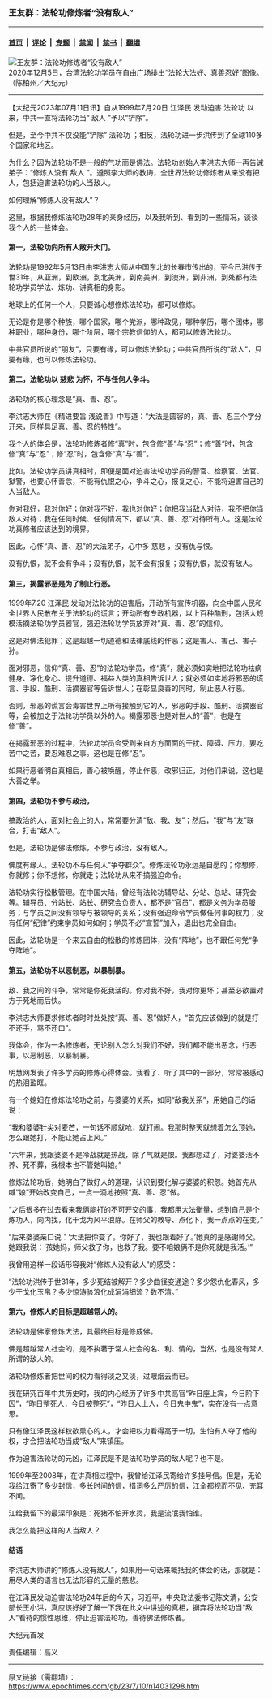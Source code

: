 ### 王友群：法轮功修炼者“没有敌人”

---

#### [首页](../../../..?n14031298) &nbsp;|&nbsp; [评论](../../../../../epoch-comment?n14031298) &nbsp;|&nbsp; [专题](../../../../../epoch-special?n14031298) &nbsp;|&nbsp; [禁闻](../../../../../epoch-news?n14031298) &nbsp;|&nbsp; [禁书](../../../../../books?n14031298) &nbsp;|&nbsp; [翻墙](https://github.com/gfw-breaker/nogfw/blob/master/README.md?n14031298)


<div><img alt="王友群：法轮功修炼者“没有敌人”" class="attachment-djy_600_400 size-djy_600_400 wp-post-image" src="https://i.epochtimes.com/assets/uploads/2023/07/id14031299-2012050340382384-600x400.jpg"/>
<div class="caption">
 2020年12月5日，台湾法轮功学员在自由广场排出“法轮大法好、真善忍好”图像。（陈柏州／大纪元）
</div></div><hr/><div class="post_content" id="artbody" itemprop="articleBody">
 <!-- article content begin -->
 <p>
  【大纪元2023年07月11日讯】自从1999年7月20日
  <ok href="https://www.epochtimes.com/gb/tag/%E6%B1%9F%E6%B3%BD%E6%B0%91.html">
   江泽民
  </ok>
  发动迫害
  <ok href="https://www.epochtimes.com/gb/tag/%E6%B3%95%E8%BD%AE%E5%8A%9F.html">
   法轮功
  </ok>
  以来，中共一直将法轮功当“
  <ok href="https://www.epochtimes.com/gb/tag/%E6%95%8C%E4%BA%BA.html">
   敌人
  </ok>
  ”予以“铲除”。
 </p>
 <p style="font-weight: 400;">
  但是，至今中共不仅没能“铲除”
  <ok href="https://www.epochtimes.com/gb/tag/%E6%B3%95%E8%BD%AE%E5%8A%9F.html">
   法轮功
  </ok>
  ；相反，法轮功进一步洪传到了全球110多个国家和地区。
 </p>
 <p style="font-weight: 400;">
  为什么？因为法轮功不是一般的气功而是佛法。法轮功创始人李洪志大师一再告诫弟子：“修炼人没有
  <ok href="https://www.epochtimes.com/gb/tag/%E6%95%8C%E4%BA%BA.html">
   敌人
  </ok>
  ”。遵照李大师的教诲，全世界法轮功修炼者从来没有把人，包括迫害法轮功的人当敌人。
 </p>
 <p style="font-weight: 400;">
  如何理解“修炼人没有敌人”？
 </p>
 <p style="font-weight: 400;">
  这里，根据我修炼法轮功28年的亲身经历，以及我听到、看到的一些情况，谈谈我个人的一些体会。
 </p>
 <h4 style="font-weight: 400;">
  <strong>
   第一，法轮功向所有人敞开大门。
  </strong>
 </h4>
 <p style="font-weight: 400;">
  法轮功是1992年5月13日由李洪志大师从中国东北的长春市传出的，至今已洪传于世31年，从亚洲，到欧洲，到北美洲，到南美洲，到澳洲，到非洲，到处都有法轮功学员学法、炼功、讲真相的身影。
 </p>
 <p style="font-weight: 400;">
  地球上的任何一个人，只要诚心想修炼法轮功，都可以修炼。
 </p>
 <p style="font-weight: 400;">
  无论是你是哪个种族，哪个国家，哪个党派，哪种政见，哪种学历，哪个团体，哪种职业，哪种身份，哪个阶层，哪个宗教信仰的人，都可以修炼法轮功。
 </p>
 <p style="font-weight: 400;">
  中共官员所说的“朋友”，只要有缘，可以修炼法轮功；中共官员所说的“敌人”，只要有缘，也可以修炼法轮功。
 </p>
 <h4 style="font-weight: 400;">
  <strong>
   第二，法轮功以
   <ok href="https://www.epochtimes.com/gb/tag/%E6%85%88%E6%82%B2.html">
    慈悲
   </ok>
   为怀，不与任何人争斗。
  </strong>
 </h4>
 <p style="font-weight: 400;">
  法轮功的核心理念是“真、善、忍”。
 </p>
 <p style="font-weight: 400;">
  李洪志大师在《精进要旨 浅说善》中写道：“大法是圆容的，真、善、忍三个字分开来，同样具足真、善、忍的特性”。
 </p>
 <p style="font-weight: 400;">
  我个人的体会是，法轮功修炼者修“真”时，包含修“善”与“忍”；修“善”时，包含修“真”与“忍”；修“忍”时，包含修“真”与“善”。
 </p>
 <p style="font-weight: 400;">
  比如，法轮功学员讲真相时，即便是面对迫害法轮功学员的警官、检察官、法官、狱警，也要心怀善念，不能有仇恨之心，争斗之心，报复之心，不能将迫害自己的人当敌人。
 </p>
 <p style="font-weight: 400;">
  你对我好，我对你好；你对我不好，我也对你好；你把我当敌人对待，我不把你当敌人对待；我在任何时候、任何情况下，都以“真、善、忍”对待所有人。这是法轮功真修者应该达到的境界。
 </p>
 <p style="font-weight: 400;">
  因此，心怀“真、善、忍”的大法弟子，心中多
  <ok href="https://www.epochtimes.com/gb/tag/%E6%85%88%E6%82%B2.html">
   慈悲
  </ok>
  ，没有仇与恨。
 </p>
 <p style="font-weight: 400;">
  没有仇恨，就不会有争斗；没有仇恨，就不会有报复；没有仇恨，就没有敌人。
 </p>
 <h4 style="font-weight: 400;">
  <strong>
   第三，揭露邪恶是为了制止行恶。
  </strong>
 </h4>
 <p style="font-weight: 400;">
  1999年7.20
  <ok href="https://www.epochtimes.com/gb/tag/%E6%B1%9F%E6%B3%BD%E6%B0%91.html">
   江泽民
  </ok>
  发动对法轮功的迫害后，开动所有宣传机器，向全中国人民和全世界人民散布关于法轮功的谎言；开动所有专政机器，以上百种酷刑，包括大规模活摘法轮功学员器官，强迫法轮功学员放弃对“真、善、忍”的信仰。
 </p>
 <p style="font-weight: 400;">
  这是对佛法犯罪；这是超越一切道德和法律底线的作恶；这是害人、害己、害子孙。
 </p>
 <p style="font-weight: 400;">
  面对邪恶，信仰“真、善、忍”的法轮功学员，修“真”，就必须如实地把法轮功袪病健身、净化身心、提升道德、福益人类的真相告诉世人；就必须如实地将邪恶的谎言、手段、酷刑、活摘器官等告诉世人；在彰显良善的同时，制止恶人行恶。
 </p>
 <p style="font-weight: 400;">
  否则，邪恶的谎言会毒害世界上所有接触到它的人，邪恶的手段、酷刑、活摘器官等，会被加之于法轮功学员以外的人。揭露邪恶也是对世人的“善”，也是在修“善”。
 </p>
 <p style="font-weight: 400;">
  在揭露邪恶的过程中，法轮功学员会受到来自方方面面的干扰、障碍、压力，要吃苦中之苦，要忍难忍之事。这也是在修“忍”。
 </p>
 <p style="font-weight: 400;">
  如果行恶者明白真相后，善心被唤醒，停止作恶，改邪归正，对他们来说，这也是大善之举。
 </p>
 <h4 style="font-weight: 400;">
  <strong>
   第四，法轮功不参与政治。
  </strong>
 </h4>
 <p style="font-weight: 400;">
  搞政治的人，面对社会上的人，常常要分清“敌、我、友”；然后，“我”与“友”联合，打击“敌人”。
 </p>
 <p style="font-weight: 400;">
  但是，法轮功是佛法修炼，不参与政治，没有敌人。
 </p>
 <p style="font-weight: 400;">
  佛度有缘人。法轮功不与任何人“争夺群众”。修炼法轮功永远是自愿的；你想修，你就修；你不想修，你就走；法轮功从来不搞强迫命令。
 </p>
 <p style="font-weight: 400;">
  法轮功实行松散管理。在中国大陆，曾经有法轮功辅导站、分站、总站、研究会等。辅导员、分站长、站长、研究会负责人，都不是“官员”，都是义务为学员服务；与学员之间没有领导与被领导的关系；没有强迫命令学员做任何事的权力；没有任何“纪律”约束学员如何如何；学员不必“宣誓”加入，退出也完全自由。
 </p>
 <p style="font-weight: 400;">
  因此，法轮功是一个来去自由的松散的修炼团体，没有“阵地”，也不跟任何党“争夺阵地”。
 </p>
 <h4 style="font-weight: 400;">
  <strong>
   第五，法轮功不以恶制恶，以暴制暴。
  </strong>
 </h4>
 <p style="font-weight: 400;">
  敌、我之间的斗争，常常是你死我活的。你对我不好，我对你更坏；甚至必欲置对方于死地而后快。
 </p>
 <p style="font-weight: 400;">
  李洪志大师要求修炼者时时处处按“真、善、忍”做好人，“首先应该做到的就是打不还手，骂不还口”。
 </p>
 <p style="font-weight: 400;">
  我体会，作为一名修炼者，无论别人怎么对我们不好，我们都不能出恶念，行恶事，以恶制恶，以暴制暴。
 </p>
 <p style="font-weight: 400;">
  明慧网发表了许多学员的修炼心得体会。我看了、听了其中的一部分，常常被感动的热泪盈眶。
 </p>
 <p style="font-weight: 400;">
  有一个媳妇在修炼法轮功之前，与婆婆的关系，如同“敌我关系”，用她自己的话说：
 </p>
 <p style="font-weight: 400;">
  “我和婆婆针尖对麦芒，一句话不顺就呛，就打闹。我那时整天就想着怎么顶她，怎么跟她打，不能让她占上风。”
 </p>
 <p style="font-weight: 400;">
  “六年来，我跟婆婆不是冷战就是热战，除了气就是恨。我都想过了，对婆婆活不养、死不葬，我根本也不管她叫娘。”
 </p>
 <p style="font-weight: 400;">
  修炼法轮功后，她明白了做好人的道理，认识到要化解与婆婆的积怨。她首先从喊“娘”开始改变自己，一点一滴地按照“真、善、忍”做。
 </p>
 <p style="font-weight: 400;">
  “之后很多在过去看来我俩能打的不可开交的事，我都用大法衡量，想到自己是个炼功人，向内找，化干戈为风平浪静。在师父的教导、点化下，我一点点的在变。”
 </p>
 <p style="font-weight: 400;">
  “后来婆婆亲口说：‘大法把你变了。你好了，我也跟着好了。’她真的是感谢师父。她跟我说：‘孩她妈，师父救了你，也救了我。要不咱娘俩不是你死就是我活。’”
 </p>
 <p style="font-weight: 400;">
  我曾用这样一段话形容我对“修炼人没有敌人”的感受：
 </p>
 <p style="font-weight: 400;">
  “法轮功洪传于世31年，多少死结被解开？多少曲径变通途？多少怨仇化春风，多少干戈化玉帛？多少惊涛骇浪化成涓涓细流？数不清。”
 </p>
 <h4 style="font-weight: 400;">
  <strong>
   第六，修炼人的目标是超越常人的。
  </strong>
 </h4>
 <p style="font-weight: 400;">
  法轮功是佛家修炼大法，其最终目标是修成佛。
 </p>
 <p style="font-weight: 400;">
  佛是超越常人社会的，是不执著于常人社会的名、利、情的，当然，也是没有常人所谓的敌人的。
 </p>
 <p style="font-weight: 400;">
  法轮功修炼者把世间的权力看得淡之又淡，过眼烟云而已。
 </p>
 <p style="font-weight: 400;">
  我在研究百年中共历史时，我的内心经历了许多中共高官“昨日座上宾，今日阶下囚”，“昨日整死人，今日被整死”，“昨日人上人，今日鬼中鬼”，实在没有一点意思。
 </p>
 <p style="font-weight: 400;">
  只有像江泽民这样权欲熏心的人，才会把权力看得高于一切，生怕有人夺了他的权，才会把法轮功当成“敌人”来镇压。
 </p>
 <p style="font-weight: 400;">
  作为迫害法轮功的元凶，江泽民是不是法轮功学员的敌人呢？也不是。
 </p>
 <p style="font-weight: 400;">
  1999年至2008年，在讲真相过程中，我曾给江泽民寄给许多挂号信。但是，无论我给江寄了多少封信，多长时间的信，措词多么严厉的信，江全都视而不见、充耳不闻。
 </p>
 <p style="font-weight: 400;">
  江给我留下的最深印象是：死猪不怕开水烫，我是流氓我怕谁。
 </p>
 <p style="font-weight: 400;">
  我怎么能把这样的人当敌人？
 </p>
 <h4 style="font-weight: 400;">
  <strong>
   结语
  </strong>
 </h4>
 <p style="font-weight: 400;">
  李洪志大师讲的“修炼人没有敌人”，如果用一句话来概括我的体会的话，那就是：用尽人类的语言也无法形容的无量的慈悲。
 </p>
 <p style="font-weight: 400;">
  在江泽民发动迫害法轮功24年后的今天，习近平，中央政法委书记陈文清，公安部长王小洪，真应该好好了解一下我在此文中讲述的真相，摒弃将法轮功当“敌人”看待的惯性思维，停止迫害法轮功，善待佛法修炼者。
 </p>
 <p style="font-weight: 400;">
  大纪元首发
 </p>
 <p style="font-weight: 400;">
  责任编辑：高义
 </p>
 <!-- article content end -->
 <div id="below_article_ad">
 </div>
</div>


---

原文链接（需翻墙）：https://www.epochtimes.com/gb/23/7/10/n14031298.htm